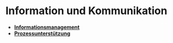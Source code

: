 # Information und Kommunikation

* **[Informationsmanagement](it/informationsmanagement.md)**
* **[Prozessunterstützung](it/prozessunterstuetzung.md)**